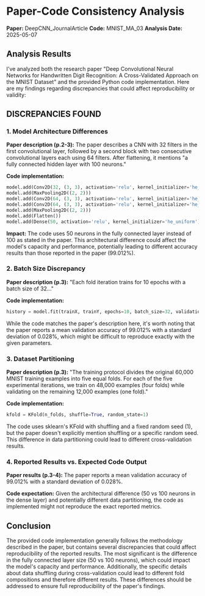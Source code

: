 # Paper-Code Consistency Analysis

**Paper:** DeepCNN_JournalArticle
**Code:** MNIST_MA_03
**Analysis Date:** 2025-05-07

## Analysis Results

I've analyzed both the research paper "Deep Convolutional Neural Networks for Handwritten Digit Recognition: A Cross-Validated Approach on the MNIST Dataset" and the provided Python code implementation. Here are my findings regarding discrepancies that could affect reproducibility or validity:

## DISCREPANCIES FOUND

### 1. Model Architecture Differences

**Paper description (p.2-3):** 
The paper describes a CNN with 32 filters in the first convolutional layer, followed by a second block with two consecutive convolutional layers each using 64 filters. After flattening, it mentions "a fully connected hidden layer with 100 neurons."

**Code implementation:**
```python
model.add(Conv2D(32, (3, 3), activation='relu', kernel_initializer='he_uniform', input_shape=(28, 28, 1)))
model.add(MaxPooling2D((2, 2)))
model.add(Conv2D(64, (3, 3), activation='relu', kernel_initializer='he_uniform'))
model.add(Conv2D(64, (3, 3), activation='relu', kernel_initializer='he_uniform'))
model.add(MaxPooling2D((2, 2)))
model.add(Flatten())
model.add(Dense(50, activation='relu', kernel_initializer='he_uniform'))
```

**Impact:** The code uses 50 neurons in the fully connected layer instead of 100 as stated in the paper. This architectural difference could affect the model's capacity and performance, potentially leading to different accuracy results than those reported in the paper (99.012%).

### 2. Batch Size Discrepancy

**Paper description (p.3):**
"Each fold iteration trains for 10 epochs with a batch size of 32..."

**Code implementation:**
```python
history = model.fit(trainX, trainY, epochs=10, batch_size=32, validation_data=(testX, testY), verbose=0)
```

While the code matches the paper's description here, it's worth noting that the paper reports a mean validation accuracy of 99.012% with a standard deviation of 0.028%, which might be difficult to reproduce exactly with the given parameters.

### 3. Dataset Partitioning

**Paper description (p.3):**
"The training protocol divides the original 60,000 MNIST training examples into five equal folds. For each of the five experimental iterations, we train on 48,000 examples (four folds) while validating on the remaining 12,000 examples (one fold)."

**Code implementation:**
```python
kfold = KFold(n_folds, shuffle=True, random_state=1)
```

The code uses sklearn's KFold with shuffling and a fixed random seed (1), but the paper doesn't explicitly mention shuffling or a specific random seed. This difference in data partitioning could lead to different cross-validation results.

### 4. Reported Results vs. Expected Code Output

**Paper results (p.3-4):**
The paper reports a mean validation accuracy of 99.012% with a standard deviation of 0.028%.

**Code expectation:**
Given the architectural difference (50 vs 100 neurons in the dense layer) and potentially different data partitioning, the code as implemented might not reproduce the exact reported metrics.

## Conclusion

The provided code implementation generally follows the methodology described in the paper, but contains several discrepancies that could affect reproducibility of the reported results. The most significant is the difference in the fully connected layer size (50 vs 100 neurons), which could impact the model's capacity and performance. Additionally, the specific details about data shuffling during cross-validation could lead to different fold compositions and therefore different results. These differences should be addressed to ensure full reproducibility of the paper's findings.